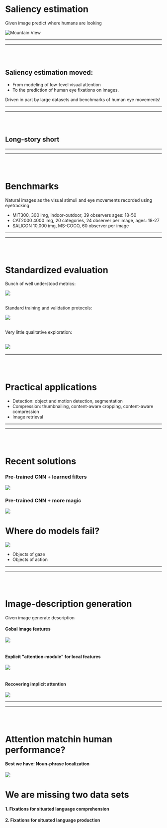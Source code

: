 # Saliency estimation

Given image predict where humans are looking

<img src="http://imagelab.ing.unimore.it/imagelab/uploadedImages/000243.jpg"    
     alt="Mountain View" 
     >
     
----
----
<br><br>

## Saliency estimation moved:
- From modeling of low-level visual attention 
- To the prediction of human eye fixations on images.

Driven in part by large datasets and benchmarks of human eye movements!

----
----
<br><br>


## Long-story short


----
----
<br><br>

# Benchmarks

Natural images as the visual stimuli and eye movements recorded using eyetracking

- MIT300, 300 img, indoor-outdoor, 39 observers ages: 18-50
- CAT2000 4000 img, 20 categories, 24 observer per image, ages: 18-27  
- SALICON 10,000 img, MS-COCO, 60 observer per image  

----
----
<br><br>

# Standardized evaluation
Bunch of well understood metrics:

<img
    src="https://ai2-s2-public.s3.amazonaws.com/figures/2016-11-08/7df5a52a88a7e84ddb645e8361d2e9aa45449e5f/13-Table6-1.png"
    >
<br><br>


Standard training and validation protocols:

<img
    src="https://ai2-s2-public.s3.amazonaws.com/figures/2016-11-08/258fad95e709b6d0572ae6cc99efbbb14d32bdf2/6-Table4-1.png"
    >
    <br><br>

    
Very little qualitative exploration:

<img
    src="https://ai2-s2-public.s3.amazonaws.com/figures/2016-11-08/258fad95e709b6d0572ae6cc99efbbb14d32bdf2/7-Figure6-1.png"
    >
----
----
<br><br>

# Practical applications

- Detection: object and motion detection, segmentation
- Compression: thumbnailing, content-aware cropping, content-aware compression
- Image retrieval

----
----
<br><br>

# Recent solutions

### Pre-trained CNN + learned filters

<img 
     src="https://ai2-s2-public.s3.amazonaws.com/figures/2016-11-08/84059c7cbccfcec177445d97d71cc453ab0f3814/4-Figure2-1.png"
     >

### Pre-trained CNN + more magic

<img 
     src="https://ai2-s2-public.s3.amazonaws.com/figures/2016-11-08/35c0013af4280842de8dd290337c462c6792211c/2-Figure2-1.png"
     >



# Where do models fail?

<img src="https://ai2-s2-public.s3.amazonaws.com/figures/2016-11-08/13b6b5b2e96b2b63f0d35f6e91e22a08d2f4e52c/8-Figure6-1.png"
     >
     
- Objects of gaze
- Objects of action

----
----
<br><br>


# Image-description generation
Given image generate description 

#### Gobal image features
<img src="https://ai2-s2-public.s3.amazonaws.com/figures/2016-11-08/11da2d589485685f792a8ac79d4c2e589e5f77bd/0-Figure1-1.png"
     >
<br><br>

#### Explicit "attention-module" for local features
<img src="https://ai2-s2-public.s3.amazonaws.com/figures/2016-11-08/b955969e1077ca328018c9e4dcf27b87ed9f5076/9-Figure8-1.png"
     >
<br><br>
     
#### Recovering implicit attention
<img src="https://ai2-s2-public.s3.amazonaws.com/figures/2016-11-08/76f83380fe193ae8475e660c1c6b12b60521a29f/5-Figure3-1.png"
     >
     
----
----
<br><br>

# Attention matchin human performance?

#### Best we have: Noun-phrase localization

<img src="https://ai2-s2-public.s3.amazonaws.com/figures/2016-11-08/0612745dbd292fc0a548a16d39cd73e127faedde/16-Figure12-1.png"
     >
     
# We are missing two data sets

#### 1. Fixations for situated language comprehension
#### 2. Fixations for situated language production



